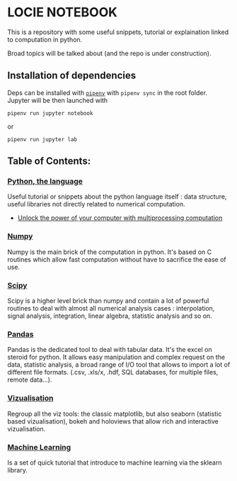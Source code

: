 # LOCIE NOTEBOOK

This is a repository with some useful snippets, tutorial or explaination linked to computation in python.

Broad topics will be talked about (and the repo is under construction).

## Installation of dependencies

Deps can be installed with [`pipenv`](https://docs.pipenv.org/) with `pipenv sync` in the root folder. Jupyter will be then launched with

`pipenv run jupyter notebook`

or

`pipenv run jupyter lab`

## Table of Contents:

### [Python, the language](./base_python)

Useful tutorial or snippets about the python language itself : data structure, useful libraries not directly related to numerical computation.

- [Unlock the power of your computer with multiprocessing computation](./base_python/multiprocessing.ipynb)

### [Numpy](./numpy)

Numpy is the main brick of the computation in python. It's based on C routines which allow fast computation without have to sacrifice the ease of use.

### [Scipy](./scipy)

Scipy is a higher level brick than numpy and contain a lot of powerful routines to deal with almost all numerical analysis cases : interpolation, signal analysis, integration, linear algebra, statistic analysis and so on.

### [Pandas](./pandas)

Pandas is the dedicated tool to deal with tabular data. It's the excel on steroid for python. It allows easy manipulation and complex request on the data, statistic analysis, a broad range of I/O tool that allows to import a lot of different file formats. (.csv, .xls/x, .hdf, SQL databases, for multiple files, remote data...).

### [Vizualisation](./vizualisation)

Regroup all the viz tools: the classic matplotlib, but also seaborn (statistic based vizualisation), bokeh and holoviews that allow rich and interactive vizualisation.

### [Machine Learning](./ml)

Is a set of quick tutorial that introduce to machine learning via the sklearn library.